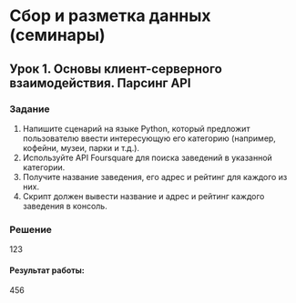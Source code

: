 # Сбор и разметка данных (семинары)
## Урок 1. Основы клиент-серверного взаимодействия. Парсинг API

### Задание

1. Напишите сценарий на языке Python, который предложит пользователю ввести интересующую его категорию (например, кофейни, музеи, парки и т.д.).
2. Используйте API Foursquare для поиска заведений в указанной категории.
3. Получите название заведения, его адрес и рейтинг для каждого из них.
4. Скрипт должен вывести название и адрес и рейтинг каждого заведения в консоль.



### Решение

123


#### Результат работы:

456
